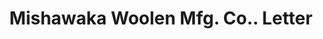 ---
doi: 10.7916/D8RR39DP
date_other: '1906'
date_other_textual: '1906'
form: correspondence
genre:
- Letters (correspondence)
name:
- Mishawaka Woolen Mfg. Co.
object_in_context_url: https://biggert.cul.columbia.edu/items/view/ave_biggert_01749
subject_hierarchical_geographic:
- Mishawaka, Indiana, United States
subject_name:
- Mishawaka Woolen Mfg. Co.
title: Mishawaka Woolen Mfg. Co.. Letter
sort_title: Mishawaka Woolen Mfg. Co.. Letter
call_number: ave_biggert_01749
coordinates:
- 41.6675,-86.1713888888889
pid: ave_biggert_01749
identifiers: ave_biggert_01749
thumbnail: https://derivativo-1.library.columbia.edu/iiif/2/ldpd:490880/full/!256,256/0/native.jpg
permalink: "/items/ave_biggert_01749/"
layout: iiif-image-page
---